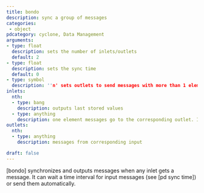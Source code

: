 ```yaml
---
title: bondo
description: sync a group of messages
categories:
 - object
pdcategory: cyclone, Data Management
arguments:
- type: float
  description: sets the number of inlets/outlets
  default: 2
- type: float
  description: sets the sync time
  default: 0
- type: symbol
  description: ''n' sets outlets to send messages with more than 1 element
inlets:
  nth:
  - type: bang
    description: outputs last stored values
  - type: anything
    description: one element messages go to the corresponding outlet. If there are more than 1 element, they're parsed among the inlets unless the "n" argument is used
outlets:
  nth:
  - type: anything
    description: messages from corresponding input

draft: false
---
```


[bondo] synchronizes and outputs messages when any inlet gets a message. It can wait a time interval for input messages (see [pd sync time]) or send them automatically.

